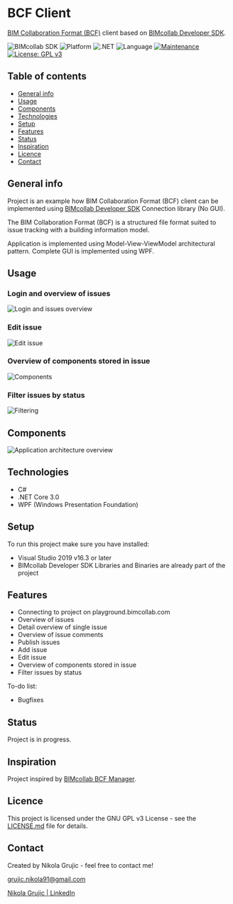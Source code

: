 # BCF Client
[BIM Collaboration Format (BCF)](https://en.wikipedia.org/wiki/BIM_Collaboration_Format) client based on [BIMcollab Developer SDK](https://www.bimcollab.com/en/developers/Developer-SDK).

![BIMcollab SDK](https://img.shields.io/badge/BIMcollab%20SDK-5.0-blue.svg)
![Platform](https://img.shields.io/badge/Platform-Windows-lightgrey.svg)
![.NET](https://img.shields.io/badge/.NET%20Core-3.0-blue)
![Language](https://img.shields.io/badge/Language-C%23-blue)
[![Maintenance](https://img.shields.io/badge/Maintained%3F-yes-green.svg)](https://github.com/NikolaGrujic91/BIMcollab-Playground-WPF-Client/graphs/commit-activity)
[![License: GPL v3](https://img.shields.io/badge/License-GPLv3-blue.svg)](https://www.gnu.org/licenses/gpl-3.0)


## Table of contents
* [General info](#general-info)
* [Usage](#usage)
* [Components](#components)
* [Technologies](#technologies)
* [Setup](#setup)
* [Features](#features)
* [Status](#status)
* [Inspiration](#inspiration)
* [Licence](#licence)
* [Contact](#contact)

## General info

Project is an example how BIM Collaboration Format (BCF) client can be implemented using [BIMcollab Developer SDK](https://www.bimcollab.com/en/developers/Developer-SDK) Connection library (No GUI).

The BIM Collaboration Format (BCF) is a structured file format suited to issue tracking with a building information model.

Application is implemented using Model-View-ViewModel architectural pattern. Complete GUI is implemented using WPF.

## Usage
### Login and overview of issues

![Login and issues overview](./img/Usage_LoginAndIssuesOverview.gif)

### Edit issue

![Edit issue](./img/Usage_EditIssue.gif)

### Overview of components stored in issue

![Components](./img/Usage_StoredComponents.gif)

### Filter issues by status

![Filtering](./img/Usage_Filtering.gif)

## Components
![Application architecture overview](./img/Architecture.jpg)

## Technologies
* C#
* .NET Core 3.0
* WPF (Windows Presentation Foundation)

## Setup
To run this project make sure you have installed:
* Visual Studio 2019 v16.3 or later
* BIMcollab Developer SDK Libraries and Binaries are already part of the project

## Features

* Connecting to project on playground.bimcollab.com
* Overview of issues
* Detail overview of single issue
* Overview of issue comments
* Publish issues
* Add issue
* Edit issue
* Overview of components stored in issue
* Filter issues by status

To-do list:
* Bugfixes

## Status
Project is in progress.

## Inspiration
Project inspired by [BIMcollab BCF Manager](https://www.bimcollab.com/en/BCF-Manager/BCF-Manager).

## Licence

This project is licensed under the GNU GPL v3 License - see the [LICENSE.md](https://github.com/NikolaGrujic91/BIMcollab-Playground-WPF-Client/blob/master/LICENSE) file for details.

## Contact
Created by Nikola Grujic - feel free to contact me!

grujic.nikola91@gmail.com

[Nikola Grujic | LinkedIn](https://www.linkedin.com/in/nikola-grujic-735a7284/)
